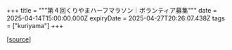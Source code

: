 +++
title = """第４回くりやまハーフマラソン｜ボランティア募集"""
date = 2025-04-14T15:00:00.000Z
expiryDate = 2025-04-27T20:26:07.438Z
tags = ["kuriyama"]
+++


[[source]](https://www.town.kuriyama.hokkaido.jp/soshiki/55/21378.html)
